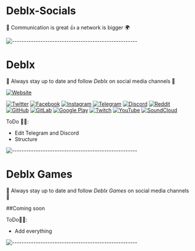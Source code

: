 # Deblx-Socials
💬 Communication is great 👍 a network is bigger 🌍

![-----------------------------------------------------](https://raw.githubusercontent.com/andreasbm/readme/master/assets/lines/rainbow.png)
# Deblx
🔔 Always stay up to date and follow *Deblx* on social media channels 📢

[![Website](https://img.shields.io/badge/website-000000?style=for-the-badge&logo=About.me&logoColor=white)](https://www.deblx.com/)

[![Twitter](https://img.shields.io/badge/Twitter-1DA1F2?style=for-the-badge&logo=twitter&logoColor=white)](https://www.twitter.com/deblxofficial)
[![Facebook](https://img.shields.io/badge/Facebook-1877F2?style=for-the-badge&logo=facebook&logoColor=white)](https://www.facebook.com/deblxofficial)
[![Instagram](https://img.shields.io/badge/Instagram-E4405F?style=for-the-badge&logo=instagram&logoColor=white)](https://www.instagram.com/deblxofficial)
[![Telegram](https://img.shields.io/badge/Telegram-2CA5E0?style=for-the-badge&logo=telegram&logoColor=white)](https://www.facebook.com/deblxofficial)
[![Discord](https://img.shields.io/badge/Discord-7289DA?style=for-the-badge&logo=discord&logoColor=white)](https://www.facebook.com/deblxofficial)
[![Reddit](https://img.shields.io/badge/Reddit-FF4500?style=for-the-badge&logo=reddit&logoColor=white)](https://www.reddit.com/r/deblx/)
[![GitHub](https://img.shields.io/badge/GitHub-100000?style=for-the-badge&logo=github&logoColor=white)](https://www.github.com/deblxofficial)
[![GitLab](https://img.shields.io/badge/GitLab-330F63?style=for-the-badge&logo=gitlab&logoColor=white)](https://www.gitlab.com/deblxofficial)
[![Google Play](https://img.shields.io/badge/Google_Play-414141?style=for-the-badge&logo=google-play&logoColor=white)](https://play.google.com/store/apps/dev?id=6710284224214256707)
[![Twitch](https://img.shields.io/badge/Twitch-9146FF?style=for-the-badge&logo=twitch&logoColor=white)](https://www.twitch.tv/deblx)
[![YouTube](https://img.shields.io/badge/YouTube-FF0000?style=for-the-badge&logo=youtube&logoColor=white)](https://www.youtube.com/deblx)
[![SoundCloud](https://img.shields.io/badge/SoundCloud-FF3300?style=for-the-badge&logo=soundcloud&logoColor=white)](https://soundcloud.com/deblx)

ToDo 🚧‍🔧:
- Edit Telegram and Discord 
- Structure

![-----------------------------------------------------](https://raw.githubusercontent.com/andreasbm/readme/master/assets/lines/aqua.png)
# Deblx Games
🔔 Always stay up to date and follow *Deblx Games* on social media channels 📢

##Coming soon

ToDo🚧‍🔧:
- Add everything

![-----------------------------------------------------](https://raw.githubusercontent.com/andreasbm/readme/master/assets/lines/rainbow.png)

